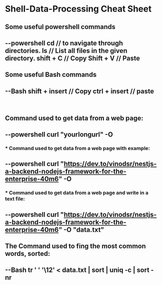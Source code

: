 # Shell-Data-Processing Cheat Sheet
## Some useful powershell commands
--powershell
cd // to navigate through directories.
ls // List all files in the given directory.
shift + C // Copy
Shift + V // Paste
--
## Some useful Bash commands
--Bash
shift + insert // Copy
ctrl + insert // paste
--

<br>

## Command used to get data from a web page:
--powershell
curl "yourlongurl" -O 
--
### * Command used to get data from a web page with example:
--powershell
curl "https://dev.to/vinodsr/nestjs-a-backend-nodejs-framework-for-the-enterprise-40m6" -O 
--
### * Command used to get data from a web page and write in a text file:
--powershell
curl "https://dev.to/vinodsr/nestjs-a-backend-nodejs-framework-for-the-enterprise-40m6" -O "data.txt"
--
## The Command used to fing the most common words, sorted:
--Bash
tr ' ' '\12' < data.txt | sort | uniq -c | sort -nr
--

